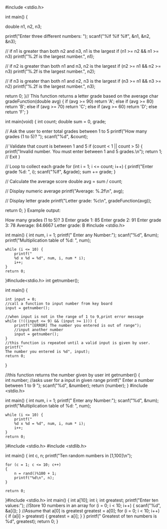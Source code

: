 #include <stdio.h>

int main() {

  double n1, n2, n3;

  printf("Enter three different numbers: ");
  scanf("%lf %lf %lf", &n1, &n2, &n3);

  // if n1 is greater than both n2 and n3, n1 is the largest
  if (n1 >= n2 && n1 >= n3)
    printf("%.2f is the largest number.", n1);

  // if n2 is greater than both n1 and n3, n2 is the largest
  if (n2 >= n1 && n2 >= n3)
    printf("%.2f is the largest number.", n2);

  // if n3 is greater than both n1 and n2, n3 is the largest
  if (n3 >= n1 && n3 >= n2)
    printf("%.2f is the largest number.", n3);

  return 0;
}// This function returns a letter grade based on the average
char gradeFunction(double avg) {
  if (avg >= 90) return 'A';
  else if (avg >= 80) return 'B';
  else if (avg >= 70) return 'C';
  else if (avg >= 60) return 'D';
  else return 'F';
}

int main(void) {
  int count;
  double sum = 0, grade;

  // Ask the user to enter total grades between 1 to 5
  printf("How many grades (1 to 5)? ");
  scanf("%d", &count);

  // Validate that count is between 1 and 5
  if (count < 1 || count > 5) {
    printf("Invalid number. You must enter between 1 and 5 grades.\n");
    return 1;  // Exit
  }

  // Loop to collect each grade
  for (int i = 1; i <= count; i++) {
    printf("Enter grade %d: ", i);
    scanf("%lf", &grade);
    sum += grade;
  }

  // Calculate the average score
  double avg = sum / count;

  // Display numeric average
  printf("Average: %.2f\n", avg);

  // Display letter grade
  printf("Letter grade: %c\n", gradeFunction(avg));

  return 0;
}
Example output:

How many grades (1 to 5)? 3
Enter grade 1: 85
Enter grade 2: 91
Enter grade 3: 78
Average: 84.6667
Letter grade: B
#include <stdio.h>

int main() {
    int num, i = 1;
    printf("
    Enter any Number:");
    scanf("%d", &num);
    printf("Multiplication table of %d: ", num);
    
    while (i <= 10) {
        printf("
        %d x %d = %d", num, i, num * i);
        i++;
    }
    return 0;
}#include<stdio.h>
int getnumber();    

int main() {

    int input = 0;
    //call a function to input number from key board
    input = getnumber();
    
    //when input is not in the range of 1 to 9,print error message
    while (!((input <= 9) && (input >= 1))) {
        printf("[ERROR] The number you entered is out of range");
        //input another number
        input = getnumber();
    }
    //this function is repeated until a valid input is given by user.
    printf("
    The number you entered is %d", input);
    return 0;
}      

//this function returns the number given by user
int getnumber() {    
    int number;
    //asks user for a input in given range printf(" Enter a number between 1 to 9 ");
    scanf("%d", &number);
    return (number);
}
#include <stdio.h>

int main() {
    int num, i = 1;
    printf("
    Enter any Number:");
    scanf("%d", &num);
    printf("Multiplication table of %d: ", num);
    
    while (i <= 10) {
        printf("
        %d x %d = %d", num, i, num * i);
        i++;
    }
    return 0;
}#include <stdio.h>
#include <stdlib.h>

int main()
{
    int c, n;
    printf("Ten random numbers in [1,100]\n");
    
    for (c = 1; c <= 10; c++)
    {    
        n = rand()%100 + 1;
        printf("%d\n", n);    
    }
    
    return 0;
}#include <stdio.h>
  int main() {
    int a[10];
    int i;
    int greatest;
    printf("Enter ten values:");
    //Store 10 numbers in an array
    for (i = 0; i < 10; i++) {
        scanf("%d", &a[i]);
    }
    //Assume that a[0] is greatest
    greatest = a[0];
    for (i = 0; i < 10; i++) {
        if (a[i] > greatest) {
        greatest = a[i];
    }
    }
    printf("
    Greatest of ten numbers is %d", greatest);
    return 0;
  }


